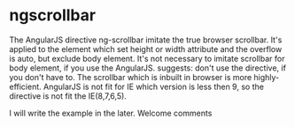 ngscrollbar
===========

The AngularJS directive ng-scrollbar imitate the true browser scrollbar.
It's applied to the element which set height or width attribute and the overflow is auto, but exclude body element.
It's not necessary to imitate scrollbar for body element, if you use the AngularJS.
suggests: don't use the directive, if you don't have to. The scrollbar which is inbuilt in browser is more highly-efficient.
AngularJS is not fit for IE which version is less then 9, so the directive is not fit the IE(8,7,6,5).

I will write the example in the later.
Welcome comments